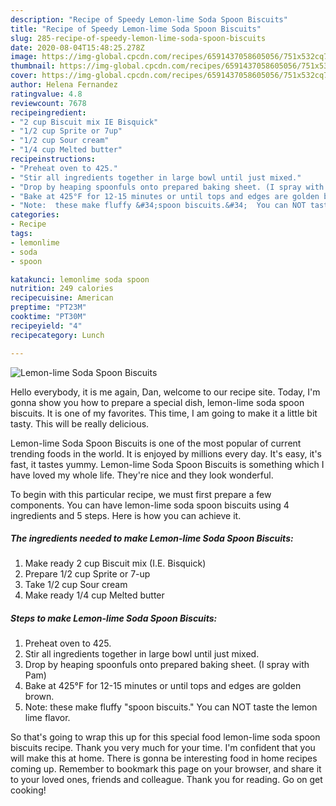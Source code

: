 ```yaml
---
description: "Recipe of Speedy Lemon-lime Soda Spoon Biscuits"
title: "Recipe of Speedy Lemon-lime Soda Spoon Biscuits"
slug: 285-recipe-of-speedy-lemon-lime-soda-spoon-biscuits
date: 2020-08-04T15:48:25.278Z
image: https://img-global.cpcdn.com/recipes/6591437058605056/751x532cq70/lemon-lime-soda-spoon-biscuits-recipe-main-photo.jpg
thumbnail: https://img-global.cpcdn.com/recipes/6591437058605056/751x532cq70/lemon-lime-soda-spoon-biscuits-recipe-main-photo.jpg
cover: https://img-global.cpcdn.com/recipes/6591437058605056/751x532cq70/lemon-lime-soda-spoon-biscuits-recipe-main-photo.jpg
author: Helena Fernandez
ratingvalue: 4.8
reviewcount: 7678
recipeingredient:
- "2 cup Biscuit mix IE Bisquick"
- "1/2 cup Sprite or 7up"
- "1/2 cup Sour cream"
- "1/4 cup Melted butter"
recipeinstructions:
- "Preheat oven to 425."
- "Stir all ingredients together in large bowl until just mixed."
- "Drop by heaping spoonfuls onto prepared baking sheet. (I spray with Pam)"
- "Bake at 425°F for 12-15 minutes or until tops and edges are golden brown."
- "Note:  these make fluffy &#34;spoon biscuits.&#34;  You can NOT taste the lemon lime flavor."
categories:
- Recipe
tags:
- lemonlime
- soda
- spoon

katakunci: lemonlime soda spoon 
nutrition: 249 calories
recipecuisine: American
preptime: "PT23M"
cooktime: "PT30M"
recipeyield: "4"
recipecategory: Lunch

---
```



![Lemon-lime Soda Spoon Biscuits](https://img-global.cpcdn.com/recipes/6591437058605056/751x532cq70/lemon-lime-soda-spoon-biscuits-recipe-main-photo.jpg)

Hello everybody, it is me again, Dan, welcome to our recipe site. Today, I'm gonna show you how to prepare a special dish, lemon-lime soda spoon biscuits. It is one of my favorites. This time, I am going to make it a little bit tasty. This will be really delicious.

Lemon-lime Soda Spoon Biscuits is one of the most popular of current trending foods in the world. It is enjoyed by millions every day. It's easy, it's fast, it tastes yummy. Lemon-lime Soda Spoon Biscuits is something which I have loved my whole life. They're nice and they look wonderful.




To begin with this particular recipe, we must first prepare a few components. You can have lemon-lime soda spoon biscuits using 4 ingredients and 5 steps. Here is how you can achieve it.

<!--inarticleads1-->

##### The ingredients needed to make Lemon-lime Soda Spoon Biscuits:

1. Make ready 2 cup Biscuit mix (I.E. Bisquick)
1. Prepare 1/2 cup Sprite or 7-up
1. Take 1/2 cup Sour cream
1. Make ready 1/4 cup Melted butter




<!--inarticleads2-->

##### Steps to make Lemon-lime Soda Spoon Biscuits:

1. Preheat oven to 425.
1. Stir all ingredients together in large bowl until just mixed.
1. Drop by heaping spoonfuls onto prepared baking sheet. (I spray with Pam)
1. Bake at 425°F for 12-15 minutes or until tops and edges are golden brown.
1. Note:  these make fluffy &#34;spoon biscuits.&#34;  You can NOT taste the lemon lime flavor.




So that's going to wrap this up for this special food lemon-lime soda spoon biscuits recipe. Thank you very much for your time. I'm confident that you will make this at home. There is gonna be interesting food in home recipes coming up. Remember to bookmark this page on your browser, and share it to your loved ones, friends and colleague. Thank you for reading. Go on get cooking!
